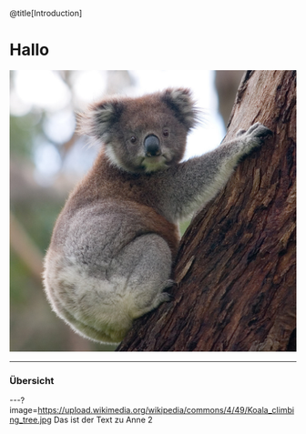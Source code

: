@title[Introduction]

# Hallo

![Anne](assets/Koala_climbing_tree.jpg)

---

### Übersicht
---?image=https://upload.wikimedia.org/wikipedia/commons/4/49/Koala_climbing_tree.jpg
Das ist der Text zu Anne 2




